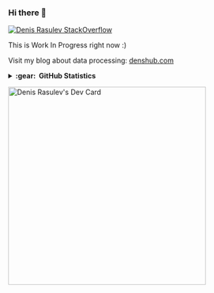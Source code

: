 ### Hi there 👋

<!--
**denisrasulev/denisrasulev** is a ✨ _special_ ✨ repository because its `README.md` (this file) appears on your GitHub profile.

Here are some ideas to get you started:

- 🔭 I’m currently working on ...
- 🌱 I’m currently learning ...
- 👯 I’m looking to collaborate on ...
- 🤔 I’m looking for help with ...
- 💬 Ask me about ...
- 📫 How to reach me: ...
- 😄 Pronouns: ...
- ⚡ Fun fact: ...
-->

[![Denis Rasulev StackOverflow](https://stackoverflow-badge.herokuapp.com/api/StackOverflowBadge/4440387)](https://stackoverflow.com/users/4440387/denis-rasulev)

This is Work In Progress right now :)

Visit my blog about data processing: [denshub.com](https://denshub.com/)

<details>
  <summary><b>:gear: &nbsp;GitHub Statistics</b></summary>
  <br/>
    <p align="center">
      <img height="137px" src="https://github-readme-stats.vercel.app/api?username=denisrasulev&hide_title=true&hide_border=true&show_icons=true&include_all_commits=true&count_private=true&line_height=21&theme=nightowl" />
    </p>
    <p align="center">
      <img height="137px" src="https://github-readme-stats.vercel.app/api/top-langs/?username=denisrasulev&hide=html&hide_title=true&hide_border=true&layout=compact&langs_count=8&theme=nightowl" />
    </p>
    <p align="center">
      <img height="137px" src="https://github-readme-streak-stats.herokuapp.com/?user=denisrasulev&hide_border=true&theme=nightowl" />
    </p>
</details>

<a href="https://app.daily.dev/ranklord"><img src="https://api.daily.dev/devcards/34003ccd0c3740588a122789b0a671c1.png?r=9ml" width="400" alt="Denis Rasulev's Dev Card"/></a>
